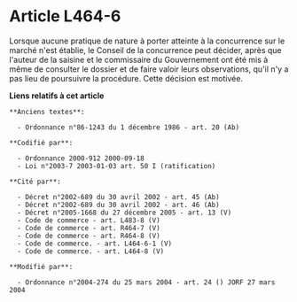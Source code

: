 # Article L464-6

Lorsque aucune pratique de nature à porter atteinte à la concurrence sur le marché n'est établie, le Conseil de la
concurrence peut décider, après que l'auteur de la saisine et le commissaire du Gouvernement ont été mis à même de consulter
le dossier et de faire valoir leurs observations, qu'il n'y a pas lieu de poursuivre la procédure. Cette décision est
motivée.

**Liens relatifs à cet article**

	**Anciens textes**:

	  - Ordonnance n°86-1243 du 1 décembre 1986 - art. 20 (Ab)

	**Codifié par**:

	  - Ordonnance 2000-912 2000-09-18
	  - Loi n°2003-7 2003-01-03 art. 50 I (ratification)

	**Cité par**:

	  - Décret n°2002-689 du 30 avril 2002 - art. 45 (Ab)
	  - Décret n°2002-689 du 30 avril 2002 - art. 46 (Ab)
	  - Décret n°2005-1668 du 27 décembre 2005 - art. 13 (V)
	  - Code de commerce - art. L483-8 (V)
	  - Code de commerce - art. R464-7 (V)
	  - Code de commerce - art. R464-8 (V)
	  - Code de commerce. - art. L464-6-1 (V)
	  - Code de commerce. - art. L464-8 (V)

	**Modifié par**:

	  - Ordonnance n°2004-274 du 25 mars 2004 - art. 24 () JORF 27 mars 2004
